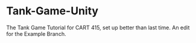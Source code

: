 # Tank-Game-Unity
The Tank Game Tutorial for CART 415, set up better than last time.
An edit for the Example Branch.
